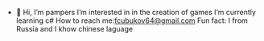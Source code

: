 - 👋 Hi, I’m pampers
I’m interested in in the creation of games
I’m currently learning с#
How to reach me:fcubukov64@gmail.com
Fun fact: I from Russia and I khow chinese laguage

